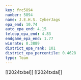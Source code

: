 ```yaml
---
key: frc5894
number: 5894
name: J.E.H.S. CyberJags
epa_end: 10.74
auto_epa_end: 4.15
teleop_epa_end: 4.83
endgame_epa_end: 1.77
winrate: 0.3889
district_epa_rank: 101
district_epa_percentile: 0.4628
type: Team
---
```

[[2024txbel]]
[[2024txdal]]
